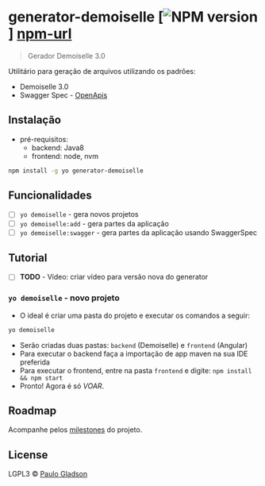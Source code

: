 # generator-demoiselle [![NPM version][npm-image]] [npm-url]
> Gerador Demoiselle 3.0

Utilitário para geração de arquivos utilizando os padrôes:
- Demoiselle 3.0
- Swagger Spec - [OpenApis](https://openapis.org/specification)

## Instalação

- pré-requisitos:
  - backend: Java8
  - frontend: node, nvm

```bash
npm install -g yo generator-demoiselle
```

## Funcionalidades

- [ ] `yo demoiselle` - gera novos projetos
- [ ] `yo demoiselle:add` - gera partes da aplicação
- [ ] `yo demoiselle:swagger` - gera partes da aplicação usando SwaggerSpec

## Tutorial

- [ ] **TODO** - Vídeo: criar vídeo para versão nova do generator

### `yo demoiselle` - novo projeto
- O ideal é criar uma pasta do projeto e executar os comandos a seguir:

```bash
yo demoiselle
```
- Serão criadas duas pastas: `backend` (Demoiselle) e `frontend` (Angular)
- Para executar o backend faça a importação de app maven na sua IDE preferida
- Para executar o frontend, entre na pasta `frontend` e digite: `npm install && npm start`
- Pronto! Agora é só *VOAR*.

## Roadmap

Acompanhe pelos [milestones](https://github.com/demoiselle/generator-demoiselle/milestones) do projeto.

## License

LGPL3 © [Paulo Gladson](https://www.frameworkdemoiselle.gov.br/)

[npm-image]: https://badge.fury.io/js/generator-demoiselle.svg
[npm-url]: https://npmjs.org/package/generator-demoiselle
